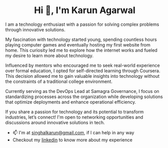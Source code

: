 <h1 align="center">Hi 👋, I'm Karun Agarwal</h1>

I am a technology enthusiast with a passion for solving complex problems through innovative solutions. 

My fascination with technology started young, spending countless hours playing computer games and eventually hosting my first website from home. This curiosity led me to explore how the internet works and fueled my desire to learn more about technology.

Influenced by mentors who encouraged me to seek real-world experience over formal education, I opted for self-directed learning through Coursera. This decision allowed me to gain valuable insights into technology without the constraints of a traditional college environment.

Currently serving as the DevOps Lead at Samagra Governance, I focus on standardizing processes across the organization while developing solutions that optimize deployments and enhance operational efficiency.

If you share a passion for technology and its potential to transform industries, let’s connect! I'm open to networking opportunities and discussions around innovative solutions in tech.

- 📫 I'm at singhalkarun@gmail.com, if I can help in any way
- Checkout my [linkedin](https://www.linkedin.com/in/singhalkarun) to know more about my experience
